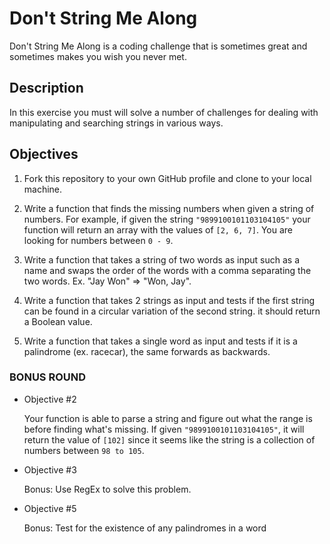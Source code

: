 # Don't String Me Along 

Don't String Me Along is a coding challenge that is sometimes great and sometimes makes you wish you never met.

## Description

In this exercise you must will solve a number of challenges for dealing with manipulating and searching strings in various ways.

## Objectives

1. Fork this repository to your own GitHub profile and clone to your local machine.

2. Write a function that finds the missing numbers when given a string of numbers. For example, if given the string `"9899100101103104105"` your function will return an array with the values of `[2, 6, 7]`. You are looking for numbers between `0 - 9`.

3. Write a function that takes a string of two words as input such as a name and swaps the order of the words with a comma separating the two words. Ex. "Jay Won" => "Won, Jay".

4. Write a function that takes 2 strings as input and tests if the first string can be found in a circular variation of the second string. it should return a Boolean value.

5. Write a function that takes a single word as input and tests if it is a palindrome (ex. racecar), the same forwards as backwards.

### BONUS ROUND
- Objective #2
  
  Your function is able to parse a string and figure out what the range is before finding what's missing. If given  `"9899100101103104105"`, it will return the value of `[102]` since it seems like the string is a collection of numbers  between `98 to 105`.
  
- Objective #3

  Bonus: Use RegEx to solve this problem.
  
- Objective #5

  Bonus: Test for the existence of any palindromes in a word